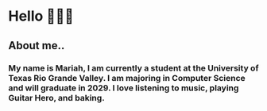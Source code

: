 # Hello 🙋🏻‍♀️

<!--
**dialibrium/dialibrium** is a ✨ _special_ ✨ repository because its `README.md` (this file) appears on your GitHub profile.

Here are some ideas to get you started:

- 🔭 I’m currently working on ...
- 🌱 I’m currently learning ...
- 👯 I’m looking to collaborate on ...
- 🤔 I’m looking for help with ...
- 💬 Ask me about ...
- 📫 How to reach me: ...
- 😄 Pronouns: ...
- ⚡ Fun fact: ...
-->

## About me..
### My name is Mariah, I am currently a student at the University of Texas Rio Grande Valley. I am majoring in Computer Science and will graduate in 2029. I love listening to music, playing Guitar Hero, and baking. 
